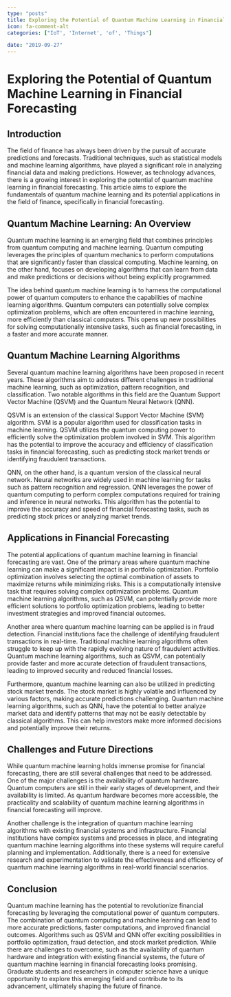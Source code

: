 ```yaml
---
type: "posts"
title: Exploring the Potential of Quantum Machine Learning in Financial Forecasting
icon: fa-comment-alt
categories: ["IoT', 'Internet', 'of', 'Things"]

date: "2019-09-27"
---
```




# Exploring the Potential of Quantum Machine Learning in Financial Forecasting

## Introduction

The field of finance has always been driven by the pursuit of accurate predictions and forecasts. Traditional techniques, such as statistical models and machine learning algorithms, have played a significant role in analyzing financial data and making predictions. However, as technology advances, there is a growing interest in exploring the potential of quantum machine learning in financial forecasting. This article aims to explore the fundamentals of quantum machine learning and its potential applications in the field of finance, specifically in financial forecasting.

## Quantum Machine Learning: An Overview

Quantum machine learning is an emerging field that combines principles from quantum computing and machine learning. Quantum computing leverages the principles of quantum mechanics to perform computations that are significantly faster than classical computing. Machine learning, on the other hand, focuses on developing algorithms that can learn from data and make predictions or decisions without being explicitly programmed.

The idea behind quantum machine learning is to harness the computational power of quantum computers to enhance the capabilities of machine learning algorithms. Quantum computers can potentially solve complex optimization problems, which are often encountered in machine learning, more efficiently than classical computers. This opens up new possibilities for solving computationally intensive tasks, such as financial forecasting, in a faster and more accurate manner.

## Quantum Machine Learning Algorithms

Several quantum machine learning algorithms have been proposed in recent years. These algorithms aim to address different challenges in traditional machine learning, such as optimization, pattern recognition, and classification. Two notable algorithms in this field are the Quantum Support Vector Machine (QSVM) and the Quantum Neural Network (QNN).

QSVM is an extension of the classical Support Vector Machine (SVM) algorithm. SVM is a popular algorithm used for classification tasks in machine learning. QSVM utilizes the quantum computing power to efficiently solve the optimization problem involved in SVM. This algorithm has the potential to improve the accuracy and efficiency of classification tasks in financial forecasting, such as predicting stock market trends or identifying fraudulent transactions.

QNN, on the other hand, is a quantum version of the classical neural network. Neural networks are widely used in machine learning for tasks such as pattern recognition and regression. QNN leverages the power of quantum computing to perform complex computations required for training and inference in neural networks. This algorithm has the potential to improve the accuracy and speed of financial forecasting tasks, such as predicting stock prices or analyzing market trends.

## Applications in Financial Forecasting

The potential applications of quantum machine learning in financial forecasting are vast. One of the primary areas where quantum machine learning can make a significant impact is in portfolio optimization. Portfolio optimization involves selecting the optimal combination of assets to maximize returns while minimizing risks. This is a computationally intensive task that requires solving complex optimization problems. Quantum machine learning algorithms, such as QSVM, can potentially provide more efficient solutions to portfolio optimization problems, leading to better investment strategies and improved financial outcomes.

Another area where quantum machine learning can be applied is in fraud detection. Financial institutions face the challenge of identifying fraudulent transactions in real-time. Traditional machine learning algorithms often struggle to keep up with the rapidly evolving nature of fraudulent activities. Quantum machine learning algorithms, such as QSVM, can potentially provide faster and more accurate detection of fraudulent transactions, leading to improved security and reduced financial losses.

Furthermore, quantum machine learning can also be utilized in predicting stock market trends. The stock market is highly volatile and influenced by various factors, making accurate predictions challenging. Quantum machine learning algorithms, such as QNN, have the potential to better analyze market data and identify patterns that may not be easily detectable by classical algorithms. This can help investors make more informed decisions and potentially improve their returns.

## Challenges and Future Directions

While quantum machine learning holds immense promise for financial forecasting, there are still several challenges that need to be addressed. One of the major challenges is the availability of quantum hardware. Quantum computers are still in their early stages of development, and their availability is limited. As quantum hardware becomes more accessible, the practicality and scalability of quantum machine learning algorithms in financial forecasting will improve.

Another challenge is the integration of quantum machine learning algorithms with existing financial systems and infrastructure. Financial institutions have complex systems and processes in place, and integrating quantum machine learning algorithms into these systems will require careful planning and implementation. Additionally, there is a need for extensive research and experimentation to validate the effectiveness and efficiency of quantum machine learning algorithms in real-world financial scenarios.

## Conclusion

Quantum machine learning has the potential to revolutionize financial forecasting by leveraging the computational power of quantum computers. The combination of quantum computing and machine learning can lead to more accurate predictions, faster computations, and improved financial outcomes. Algorithms such as QSVM and QNN offer exciting possibilities in portfolio optimization, fraud detection, and stock market prediction. While there are challenges to overcome, such as the availability of quantum hardware and integration with existing financial systems, the future of quantum machine learning in financial forecasting looks promising. Graduate students and researchers in computer science have a unique opportunity to explore this emerging field and contribute to its advancement, ultimately shaping the future of finance.